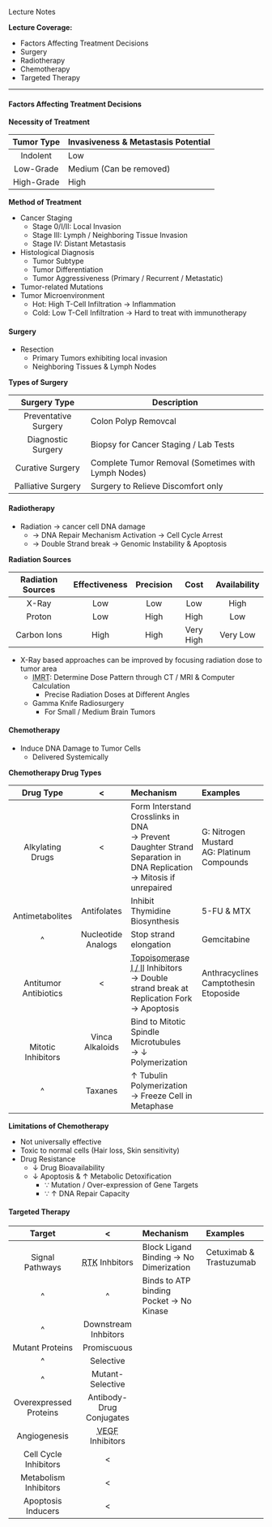Lecture Notes

**Lecture Coverage:**
- Factors Affecting Treatment Decisions
- Surgery
- Radiotherapy
- Chemotherapy
- Targeted Therapy

---
#### **Factors Affecting Treatment Decisions**
**Necessity of Treatment**

| Tumor Type | Invasiveness & Metastasis Potential |
| :--------: | ----------------------------------- |
|  Indolent  | Low                                 |
| Low-Grade  | Medium (Can be removed)             |
| High-Grade | High                                |

**Method of Treatment**
- Cancer Staging
	- Stage 0/I/II: Local Invasion
	- Stage III: Lymph / Neighboring Tissue Invasion
	- Stage IV: Distant Metastasis
- Histological Diagnosis
	- Tumor Subtype
	- Tumor Differentiation
	- Tumor Aggressiveness (Primary / Recurrent / Metastatic)
- Tumor-related Mutations
- Tumor Microenvironment
	- Hot: High T-Cell Infiltration → Inflammation
	- Cold: Low T-Cell Infiltration → Hard to treat with immunotherapy


#### **Surgery**
- Resection
	- Primary Tumors exhibiting local invasion
	- Neighboring Tissues & Lymph Nodes

**Types of Surgery**

|     Surgery Type     | Description                                         |
| :------------------: | --------------------------------------------------- |
| Preventative Surgery | Colon Polyp Removcal                                |
|  Diagnostic Surgery  | Biopsy for Cancer Staging / Lab Tests               |
|   Curative Surgery   | Complete Tumor Removal (Sometimes with Lymph Nodes) |
|  Palliative Surgery  | Surgery to Relieve Discomfort only                  |


#### **Radiotherapy**
- Radiation → cancer cell DNA damage
	- → DNA Repair Mechanism Activation → Cell Cycle Arrest
	- → Double Strand break → Genomic Instability & Apoptosis

**Radiation Sources**

| Radiation Sources | Effectiveness | Precision |   Cost    | Availability |
| :---------------: | :-----------: | :-------: | :-------: | :----------: |
|       X-Ray       |      Low      |    Low    |    Low    |     High     |
|      Proton       |      Low      |   High    |   High    |     Low      |
|    Carbon Ions    |     High      |   High    | Very High |   Very Low   |
- X-Ray based approaches can be improved by focusing radiation dose to tumor area
	- <abbr Title="Intensity-Modulated Radiation Therapy">IMRT</abbr>: Determine Dose Pattern through CT / MRI & Computer Calculation
		- Precise Radiation Doses at Different Angles
	- Gamma Knife Radiosurgery
		- For Small / Medium Brain Tumors


#### **Chemotherapy**
- Induce DNA Damage to Tumor Cells
	- Delivered Systemically

**Chemotherapy Drug Types**

|         Drug Type          |         <          | Mechanism                                                                                                                                      | Examples                                      |
| :------------------------: | :----------------: | :--------------------------------------------------------------------------------------------------------------------------------------------- | :-------------------------------------------- |
|    <br>Alkylating Drugs    |         <          | Form Interstand Crosslinks in DNA <br>→ Prevent Daughter Strand Separation in DNA Replication<br>→ Mitosis if unrepaired                       | G: Nitrogen Mustard<br>AG: Platinum Compounds |
|    <br>Antimetabolites     |    Antifolates     | Inhibit Thymidine Biosynthesis                                                                                                                 | 5-FU & MTX                                    |
|             ^              | Nucleotide Analogs | Stop strand elongation                                                                                                                         | Gemcitabine                                   |
| <br>Antitumor Antibiotics  |         <          | <abbr Title="Responsible for DNA Unwinding">Topoisomerase I / II</abbr> Inhibitors<br>→ Double strand break at Replication Fork<br>→ Apoptosis | Anthracyclines<br>Camptothesin<br>Etoposide   |
| <br><br>Mitotic Inhibitors |  Vinca Alkaloids   | Bind to Mitotic Spindle Microtubules<br>→ ↓ Polymerization                                                                                     |                                               |
|             ^              |      Taxanes       | ↑ Tubulin Polymerization<br>→ Freeze Cell in Metaphase                                                                                         |                                               |

**Limitations of Chemotherapy**
- Not universally effective
- Toxic to normal cells (Hair loss, Skin sensitivity)
- Drug Resistance
	- ↓ Drug Bioavailability
	- ↓ Apoptosis & ↑ Metabolic Detoxification
		- ∵ Mutation / Over-expression of Gene Targets
		- ∵ ↑ DNA Repair Capacity


#### **Targeted Therapy**
|         Target         |                                    <                                    | Mechanism                               | Examples                |
| :--------------------: | :---------------------------------------------------------------------: | :-------------------------------------- | :---------------------- |
|  <br>Signal Pathways   |     <br><abbr Title="Receptor Tyrosine Kinase">RTK</abbr> Inhbitors     | Block Ligand Binding → No Dimerization  | Cetuximab & Trastuzumab |
|           ^            |                                    ^                                    | Binds to ATP binding Pocket → No Kinase |                         |
|           ^            |                          Downstream Inhbitors                           |                                         |                         |
|    Mutant Proteins     |                               Promiscuous                               |                                         |                         |
|           ^            |                                Selective                                |                                         |                         |
|           ^            |                            Mutant-Selective                             |                                         |                         |
| Overexpressed Proteins |                        Antibody-Drug Conjugates                         |                                         |                         |
|      Angiogenesis      | <abbr Title="Vascular Endothelial Growth Factor">VEGF</abbr> Inhibitors |                                         |                         |
| Cell Cycle Inhibitors  |                                    <                                    |                                         |                         |
| Metabolism Inhibitors  |                                    <                                    |                                         |                         |
|   Apoptosis Inducers   |                                    <                                    |                                         |                         |
